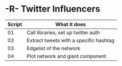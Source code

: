 # -R- Twitter Influencers

	
| Script | What it does |
|--------|--------------|
| 01 | Call libraries, set up twitter auth|
| 02 | Extract tweets with a specific hashtag|
| 03 | Edgelist of the network |
| 04 | Plot network and giant component|


